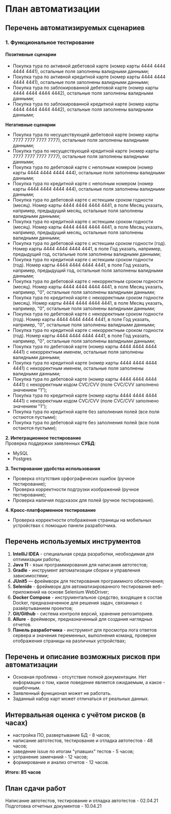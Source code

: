 # **План автоматизации**

## **Перечень автоматизируемых сценариев**

### **1. Функциональное тестирование**

#### **Позитивные сценарии**

* Покупка тура по активной дебетовой карте (номер карты 4444 4444 4444 4441), остальные поля заполнены валидными данными;
* Покупка тура по активной кредитной карте (номер карты 4444 4444 4444 4441), остальные поля заполнены валидными данными;
* Покупка тура по заблокированной дебетовой карте (номер карты 4444 4444 4444 4442), остальные поля заполнены валидными данными;
* Покупка тура по заблокированной кредитной карте (номер карты 4444 4444 4444 4442), остальные поля заполнены валидными данными;

**Негативные сценарии**  

* Покупка тура по несуществующей дебетовой карте (номер карты 7777 7777 7777 7777), остальные поля заполнены валидными данными;
* Покупка тура по несуществующей кредитной карте (номер карты 7777 7777 7777 7777), остальные поля заполнены валидными данными;
* Покупка тура по дебетовой карте с неполным номером (номер карты 4444 4444 4444 444), остальные поля заполнены валидными данными;
* Покупка тура по кредитной карте с неполным номером (номер карты 4444 4444 4444 444), остальные поля заполнены валидными данными;
* Покупка тура по дебетовой карте с истекшим сроком годности (месяц). Номер карты 4444 4444 4444 4441, в поле Месяц указать, например, предыдущий месяц, остальные поля заполнены валидными данными;
* Покупка тура по кредитной карте с истекшим сроком годности (месяц). Номер карты 4444 4444 4444 4441, в поле Месяц указать, например, предыдущий месяц, остальные поля заполнены валидными данными;
* Покупка тура по дебетовой карте с истекшим сроком годности (год). Номер карты 4444 4444 4444 4441, в поле Год указать, например, предыдущий год, остальные поля заполнены валидными данными;
* Покупка тура по кредитной карте с истекшим сроком годности (год). Номер карты 4444 4444 4444 4441, в поле Год указать, например, предыдущий год, остальные поля заполнены валидными данными;
* Покупка тура по дебетовой карте с некорректным сроком годности (месяц). Номер карты 4444 4444 4444 4441, в поле Месяц указать, например, "0", остальные поля заполнены валидными данными;
* Покупка тура по кредитной карте с некорректным сроком годности (месяц). Номер карты 4444 4444 4444 4441, в поле Месяц указать, например, "0", остальные поля заполнены валидными данными;
* Покупка тура по дебетовой карте с некорректным сроком годности (год). Номер карты 4444 4444 4444 4441, в поле Год указать, например, "0", остальные поля заполнены валидными данными;
* Покупка тура по кредитной карте с некорректным сроком годности (год). Номер карты 4444 4444 4444 4441, в поле Год указать, например, "0", остальные поля заполнены валидными данными;
* Покупка тура по дебетовой карте (номер карты 4444 4444 4444 4441) с некорректным именем, остальные поля заполнены валидными данными;
* Покупка тура по кредитной карте (номер карты 4444 4444 4444 4441) с некорректным именем, остальные поля заполнены валидными данными;
* Покупка тура по дебетовой карте (номер карты 4444 4444 4444 4441) с некорректным кодом CVC/CVV (поле CVC/CVV заполнено значением "1");
* Покупка тура по кредитной карте (номер карты 4444 4444 4444 4441) с некорректным кодом CVC/CVV (поле CVC/CVV заполнено значением "1");
* Покупка тура по кредитной карте без заполнения полей (все поля остаются пустыми);
* Покупка тура по дебетовой карте без заполнения полей (все поля остаются пустыми);

**2. Интеграционное тестирование**  
Проверка поддержки заявленных **СУБД**:  
* MySQL
* Postgres  

**3. Тестирование удобства использования**  
* Проверка отсутствия орфографичесих ошибок (ручное тестирование);
* Проверка корректности подгрузки изображений (ручное тестирование);
* Проверка наличия подсказок для полей (ручное тестирование).  

**4. Кросс-платформенное тестирование**  
* Проверка корректности отображения страницы на мобильных устройствах с помощью панели разработчика.

## **Перечень используемых инструментов**  
1. **IntelliJ IDEA** - специальная среда разработки, необходимая для оптимизации работы;
2. **Java 11** - язык программирования для написания автотестов;
3. **Gradle** - инструмент автоматизации сборки и управления зависимостями;
4. **JUnit5** — фреймворк для тестирования программного обеспечения;
5. **Selenide** - фреймворк для автоматизированного тестирования веб-приложений на основе Selenium WebDriver;
6. **Docker Compose** - инструментальное средство, входящее в состав Docker, предназначенное для решения задач, связанных с развёртыванием проектов;
7. **Git/Github** - система контроля версий, хранение репозиториев.
8. **Allure** - фреймворк, предназначенный для создания наглядных отчетов.
9. **Панель разработчика** - инструмент для просмотра лога ответов сервера и значения переменных, выполнения команд, проверки отображения страницы на различных устройствах;

## **Перечень и описание возможных рисков при автоматизации**  

* Основная проблема - отсутствие полной документации. Нет информации о том, какое поведение является ожидаемым, а какое - ошибочным.
* Заявленный функционал может не работать.
* Заданный набор карт может отличаться от реальных данных.

## **Интервальная оценка с учётом рисков (в часах)**  

* настройка ПО, развертывание БД - 8 часов;
* написание автотестов, тестирование и отладка автотестов - 48 часов;
* заведение issue по итогам "упавших" тестов - 5 часов;
* устранение замечаний - 12 часов;
* формирование и анализ отчетов - 12 часов.

**Итого: 85 часов**

## **План сдачи работ**  

Написание автотестов, тестирование и отладка автотестов - 02.04.21  
Подготовка отчетных документов - 10.04.21
